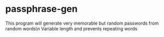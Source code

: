 # passphrase-gen
This program will generate very memorable but random passwords from random words\n
Variable length and prevents repeating words